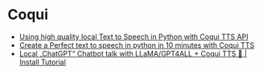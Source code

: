 # Coqui
- [Using high quality local Text to Speech in Python with Coqui TTS API](https://youtu.be/MYRgWwis1Jk)
- [Create a Perfect text to speech in python in 10 minutes with Coqui TTS](https://youtu.be/2kS0SUCpOgo)
- [Local „ChatGPT“ Chatbot talk with LLaMA/GPT4ALL + Coqui TTS 🤯 | Install Tutorial](https://youtu.be/FBXA-DPyNrA)
